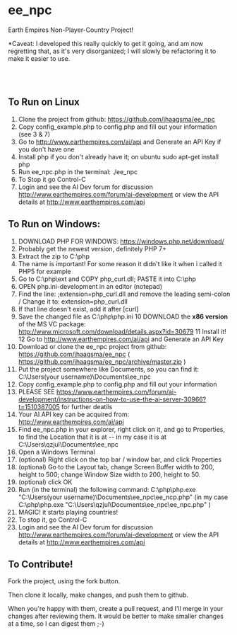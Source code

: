 ee_npc
======

Earth Empires Non-Player-Country Project!

*Caveat: I developed this really quickly to get it going, and am now regretting that, as it's very disorganized; I will slowly be refactoring it to make it easier to use.

<br /><br />


To Run on Linux
----

1) Clone the project from github: https://github.com/jhaagsma/ee_npc
2) Copy config_example.php to config.php and fill out your information (see 3 & 7)
3) Go to http://www.earthempires.com/ai/api and Generate an API Key if you don't have one
4) Install php if you don't already have it; on ubuntu sudo apt-get install php 
5) Run ee_npc.php in the terminal: ./ee_npc
6) To Stop it go Control-C
7) Login and see the AI Dev forum for discussion http://www.earthempires.com/forum/ai-development or view the API details at http://www.earthempires.com/api


To Run on Windows:
----

1) DOWNLOAD PHP FOR WINDOWS: https://windows.php.net/download/
2) Probably get the newest version, definitely PHP 7+
3) Extract the zip to C:\php
4) The name is important! For some reason it didn't like it when i called it PHP5 for example
5) Go to C:\php\ext and COPY php_curl.dll; PASTE it into C:\php
6) OPEN php.ini-development in an editor (notepad)
7) Find the line: ;extension=php_curl.dll and remove the leading semi-colon / Change it to: extension=php_curl.dll
8) If that line doesn't exist, add it after [curl]
9) Save the changed file as C:\php\php.ini
10 DOWNLOAD the **x86 version** of the MS VC package: http://www.microsoft.com/download/details.aspx?id=30679
11 Install it!
12 Go to http://www.earthempires.com/ai/api and Generate an API Key
13) Download or clone the ee_npc project from github: https://github.com/jhaagsma/ee_npc ( https://github.com/jhaagsma/ee_npc/archive/master.zip )
14) Put the project somewhere like Documents, so you can find it: C:\Users\(your username)\Documents\ee_npc
15) Copy config_example.php to config.php and fill out your information
16) PLEASE SEE https://www.earthempires.com/forum/ai-development/instructions-on-how-to-use-the-ai-server-30966?t=1510387005 for further deatils
17) Your AI API key can be acquired from: http://www.earthempires.com/ai/api
18) Find ee_npc.php in your explorer, right click on it, and go to Properties, to find the Location that it is at -- in my case it is at C:\Users\qzjul\Documents\ee_npc
19) Open a Windows Terminal
20) (optional) Right click on the top bar / window bar, and click Properties 
21) (optional) Go to the Layout tab, change Screen Buffer width to 200, height to 500; change Window Size width to 200, height to 50.
22) (optional) click OK
23) Run (in the terminal) the following command: C:\php\php.exe "C:\Users\(your username)\Documents\ee_npc\ee_ncp.php" 
(in my case C:\php\php.exe "C:\Users\qzjul\Documents\ee_npc\ee_npc.php" )
24) MAGIC! it starts playing countries!
25) To stop it, go Control-C
26) Login and see the AI Dev forum for discussion http://www.earthempires.com/forum/ai-development or view the API details at http://www.earthempires.com/api


To Contribute!
----

Fork the project, using the fork button.

Then clone it locally, make changes, and push them to github.

When you're happy with them, create a pull request, and I'll merge in your changes after reviewing them. It would be better to make smaller changes at a time, so I can digest them ;-)
